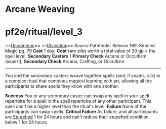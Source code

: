 # Arcane Weaving

# pf2e/ritual/level_3
==[Uncommon](uncommon.md)== ==[Divination](divination.md)==
*Source* Pathfinder Release 169: Kindled Magic pg. 79
**Cast** 1 day; **Cost** rare silks worth a total value of 20 gp × the spell level; **Secondary Casters** 1
**Primary Check** Arcana or Occultism (expert); **Secondary Check** Arcana, Crafting, or Occultism

---
You and the secondary casters weave together spells (and, if anadis, silk) in a complex ritual that combines magical learning with art, allowing all the participants to share spells they know with one another.

**Success** You or any secondary caster can swap any spell in your spell repertoire for a spell in the spell repertoire of any other participant. This spell can't be a higher level than the ritual's level.
**Failure** None of the participants can swap spells.
**Critical Failure** As failure, and all participants are [Stupefied](../../../Conditions/Stupefied.md) 1 for 24 hours and can't reduce their stupefied condition below 1 for 24 hours.
